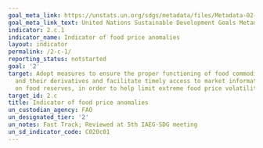 ```yaml
---
goal_meta_link: https://unstats.un.org/sdgs/metadata/files/Metadata-02-0C-01.pdf
goal_meta_link_text: United Nations Sustainable Development Goals Metadata (pdf 232kB)
indicator: 2.c.1
indicator_name: Indicator of food price anomalies
layout: indicator
permalink: /2-c-1/
reporting_status: notstarted
goal: '2'
target: Adopt measures to ensure the proper functioning of food commodity markets
  and their derivatives and facilitate timely access to market information, including
  on food reserves, in order to help limit extreme food price volatility
target_id: 2.c
title: Indicator of food price anomalies
un_custodian_agency: FAO
un_designated_tier: '2'
un_notes: Fast Track; Reviewed at 5th IAEG-SDG meeting
un_sd_indicator_code: C020c01
---
```

